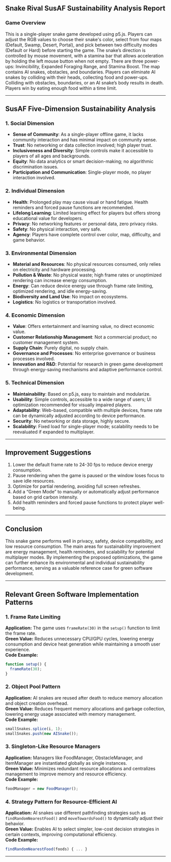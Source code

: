 ## Snake Rival SusAF Sustainability Analysis Report

### Game Overview
This is a single-player snake game developed using p5.js. Players can adjust the RGB values to choose their snake's color, select from four maps (Default, Swamp, Desert, Portal), and pick between two difficulty modes (Default or Hard) before starting the game. The snake’s direction is controlled by mouse movement, with a stamina bar that allows acceleration by holding the left mouse button when not empty. There are three power-ups: Invincibility, Expanded Foraging Range, and Stamina Boost. The map contains AI snakes, obstacles, and boundaries. Players can eliminate AI snakes by colliding with their heads, collecting food and power-ups. Colliding with obstacles, boundaries, or an AI snake’s body results in death. Players win by eating enough food within a time limit.

---

## SusAF Five-Dimension Sustainability Analysis

### 1. Social Dimension
- **Sense of Community**: As a single-player offline game, it lacks community interaction and has minimal impact on community sense.
- **Trust**: No networking or data collection involved; high player trust.
- **Inclusiveness and Diversity**: Simple controls make it accessible to players of all ages and backgrounds.
- **Equity**: No data analytics or smart decision-making; no algorithmic discrimination issues.
- **Participation and Communication**: Single-player mode, no player interaction involved.

### 2. Individual Dimension
- **Health**: Prolonged play may cause visual or hand fatigue. Health reminders and forced pause functions are recommended.
- **Lifelong Learning**: Limited learning effect for players but offers strong educational value for developers.
- **Privacy**: No networking features or personal data, zero privacy risks.
- **Safety**: No physical interaction, very safe.
- **Agency**: Players have complete control over color, map, difficulty, and game behavior.

### 3. Environmental Dimension
- **Material and Resources**: No physical resources consumed, only relies on electricity and hardware processing.
- **Pollution & Waste**: No physical waste; high frame rates or unoptimized rendering can increase energy consumption.
- **Energy**: Can reduce device energy use through frame rate limiting, optimized rendering, and idle energy-saving.
- **Biodiversity and Land Use**: No impact on ecosystems.
- **Logistics**: No logistics or transportation involved.

### 4. Economic Dimension
- **Value**: Offers entertainment and learning value, no direct economic value.
- **Customer Relationship Management**: Not a commercial product; no customer management system.
- **Supply Chain**: Purely digital, no supply chain.
- **Governance and Processes**: No enterprise governance or business processes involved.
- **Innovation and R&D**: Potential for research in green game development through energy-saving mechanisms and adaptive performance control.

### 5. Technical Dimension
- **Maintainability**: Based on p5.js, easy to maintain and modularize.
- **Usability**: Simple controls, accessible to a wide range of users; UI optimization recommended for visually impaired players.
- **Adaptability**: Web-based, compatible with multiple devices, frame rate can be dynamically adjusted according to device performance.
- **Security**: No networking or data storage, highly secure.
- **Scalability**: Fixed load for single-player mode; scalability needs to be reevaluated if expanded to multiplayer.

---

## Improvement Suggestions
1. Lower the default frame rate to 24-30 fps to reduce device energy consumption.
2. Pause rendering when the game is paused or the window loses focus to save idle resources.
3. Optimize for partial rendering, avoiding full screen refreshes.
4. Add a “Green Mode” to manually or automatically adjust performance based on grid carbon intensity.
5. Add health reminders and forced pause functions to protect player well-being.

---

## Conclusion
This snake game performs well in privacy, safety, device compatibility, and low resource consumption. The main areas for sustainability improvement are energy management, health reminders, and scalability for potential multiplayer modes. By implementing the proposed optimizations, the game can further enhance its environmental and individual sustainability performance, serving as a valuable reference case for green software development.

---

## Relevant Green Software Implementation Patterns

### 1. Frame Rate Limiting
**Application:** The game uses `frameRate(30)` in the `setup()` function to limit the frame rate.  
**Green Value:** Reduces unnecessary CPU/GPU cycles, lowering energy consumption and device heat generation while maintaining a smooth user experience.  
**Code Example:**
```javascript
function setup() {
  frameRate(30);
}
```

### 2. Object Pool Pattern
**Application:** AI snakes are reused after death to reduce memory allocation and object creation overhead.  
**Green Value:** Reduces frequent memory allocations and garbage collection, lowering energy usage associated with memory management.  
**Code Example:**
```javascript
smallSnakes.splice(i, 1);
smallSnakes.push(new AISnake());
```

### 3. Singleton-Like Resource Managers
**Application:** Managers like FoodManager, ObstacleManager, and ItemManager are instantiated globally as single instances.  
**Green Value:** Minimizes redundant resource allocations and centralizes management to improve memory and resource efficiency.  
**Code Example:**
```javascript
foodManager = new FoodManager();
```

### 4. Strategy Pattern for Resource-Efficient AI
**Application:** AI snakes use different pathfinding strategies such as `findRandomNearestFood()` and `moveTowardsFood()` to dynamically adjust their behavior.  
**Green Value:** Enables AI to select simpler, low-cost decision strategies in certain contexts, improving computational efficiency.  
**Code Example:**
```javascript
findRandomNearestFood(foods) { ... }
```

---

